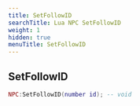```yaml
---
title: SetFollowID
searchTitle: Lua NPC SetFollowID
weight: 1
hidden: true
menuTitle: SetFollowID
---
```

## SetFollowID
```lua
NPC:SetFollowID(number id); -- void
```